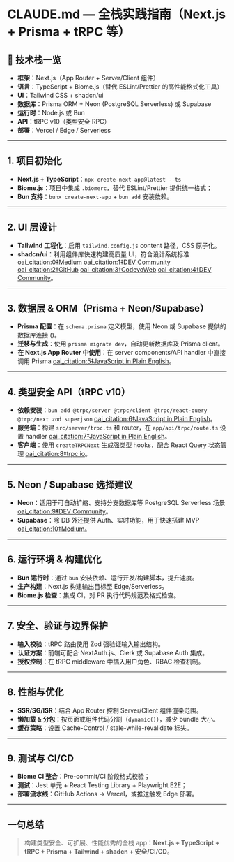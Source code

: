 # CLAUDE.md — 全栈实践指南（Next.js + Prisma + tRPC 等）

## 🎯 技术栈一览
- **框架**：Next.js（App Router + Server/Client 组件）
- **语言**：TypeScript + Biome.js（替代 ESLint/Prettier 的高性能格式化工具）
- **UI**：Tailwind CSS + shadcn/ui
- **数据库**：Prisma ORM + Neon (PostgreSQL Serverless) 或 Supabase
- **运行时**：Node.js 或 Bun
- **API**：tRPC v10（类型安全 RPC）
- **部署**：Vercel / Edge / Serverless

---

## 1. 项目初始化
- **Next.js + TypeScript**：`npx create-next-app@latest --ts`
- **Biome.js**：项目中集成 `.biomerc`，替代 ESLint/Prettier 提供统一格式；
- **Bun 支持**：`bunx create-next-app` + `bun add` 安装依赖。

---

## 2. UI 层设计
- **Tailwind 工程化**：启用 `tailwind.config.js` content 路径，CSS 原子化。
- **shadcn/ui**：利用组件库快速构建高质量 UI，符合设计系统标准  [oai_citation:0‡Medium](https://medium.com/%40aji658911/setup-next-js-14-shadcn-ui-fa8f419f7f6e?utm_source=chatgpt.com) [oai_citation:1‡DEV Community](https://dev.to/showcase/neon/nextjs-tutorial-2025?utm_source=chatgpt.com) [oai_citation:2‡GitHub](https://github.com/blefnk/awesome-github-repos?utm_source=chatgpt.com) [oai_citation:3‡CodevoWeb](https://codevoweb.com/how-to-setup-prisma-orm-in-nextjs-13-app-directory/?utm_source=chatgpt.com) [oai_citation:4‡DEV Community](https://dev.to/franciscomendes10866/build-a-full-stack-app-with-nextjs-tailwind-trpc-and-prisma-orm-4ail/comments?utm_source=chatgpt.com)。

---

## 3. 数据层 & ORM（Prisma + Neon/Supabase）
- **Prisma 配置**：在 `schema.prisma` 定义模型，使用 Neon 或 Supabase 提供的数据库连接 ()。
- **迁移与生成**：使用 `prisma migrate dev`，自动更新数据库及 Prisma client。
- **在 Next.js App Router 中使用**：在 server components/API handler 中直接调用 Prisma  [oai_citation:5‡JavaScript in Plain English](https://javascript.plainenglish.io/setting-up-nextjs-with-trpc-and-prisma-c4118882b531?utm_source=chatgpt.com)。

---

## 4. 类型安全 API（tRPC v10）
- **依赖安装**：`bun add @trpc/server @trpc/client @trpc/react-query @trpc/next zod superjson`  [oai_citation:6‡JavaScript in Plain English](https://javascript.plainenglish.io/setting-up-nextjs-with-trpc-and-prisma-c4118882b531?utm_source=chatgpt.com)。
- **服务端**：构建 `src/server/trpc.ts` 和 router，在 `app/api/trpc/route.ts` 设置 handler  [oai_citation:7‡JavaScript in Plain English](https://javascript.plainenglish.io/setting-up-nextjs-with-trpc-and-prisma-c4118882b531?utm_source=chatgpt.com)。
- **客户端**：使用 `createTRPCNext` 生成强类型 hooks，配合 React Query 状态管理  [oai_citation:8‡trpc.io](https://trpc.io/docs/v10/client/nextjs/setup?utm_source=chatgpt.com)。

---

## 5. Neon / Supabase 选择建议
- **Neon**：适用于可自动扩缩、支持分支数据库等 PostgreSQL Serverless 场景  [oai_citation:9‡DEV Community](https://dev.to/showcase/neon/nextjs-tutorial-2025?utm_source=chatgpt.com)。
- **Supabase**：除 DB 外还提供 Auth、实时功能，用于快速搭建 MVP  [oai_citation:10‡Medium](https://medium.com/%40edanisko/nextjs-tailwindcss-supabase-prisma-c80ab2451f64?utm_source=chatgpt.com)。

---

## 6. 运行环境 & 构建优化
- **Bun 运行时**：通过 `bun` 安装依赖、运行开发/构建脚本，提升速度。
- **生产构建**：Next.js 构建输出目标至 Edge/Serverless。
- **Biome.js 检查**：集成 CI，对 PR 执行代码规范及格式检查。

---

## 7. 安全、验证与边界保护
- **输入校验**：tRPC 路由使用 Zod 强验证输入输出结构。
- **认证方案**：前端可配合 NextAuth.js、Clerk 或 Supabase Auth 集成。
- **授权控制**：在 tRPC middleware 中插入用户角色、RBAC 检查机制。

---

## 8. 性能与优化
- **SSR/SG/ISR**：结合 App Router 控制 Server/Client 组件渲染范围。
- **懒加载 & 分包**：按页面或组件代码分割（`dynamic()`），减少 bundle 大小。
- **缓存策略**：设置 Cache-Control / stale-while-revalidate 标头。

---

## 9. 测试与 CI/CD
- **Biome CI 整合**：Pre-commit/CI 阶段格式校验；
- **测试**：Jest 单元 + React Testing Library + Playwright E2E；
- **部署流水线**：GitHub Actions → Vercel，或推送触发 Edge 部署。

---

## 一句总结
> 构建类型安全、可扩展、性能优秀的全栈 app：**Next.js + TypeScript + tRPC + Prisma + Tailwind + shadcn + 安全/CI/CD**。
